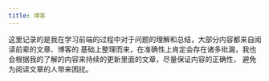 ```yaml
---
title: 博客
---
```


这里记录的是我在学习前端的过程中对于问题的理解和总结，大部分内容都来自阅读前辈的文章、博客的
基础上整理而来，在准确性上肯定会存在诸多纰漏，我也会根据我的了解的内容来持续的更新里面的文章，尽量保证内容的正确性，
避免为阅读文章的人带来困扰。

